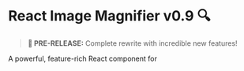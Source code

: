 # React Image Magnifier v0.9 🔍

> **🚀 PRE-RELEASE:** Complete rewrite with incredible new features!

A powerful, feature-rich React component for 